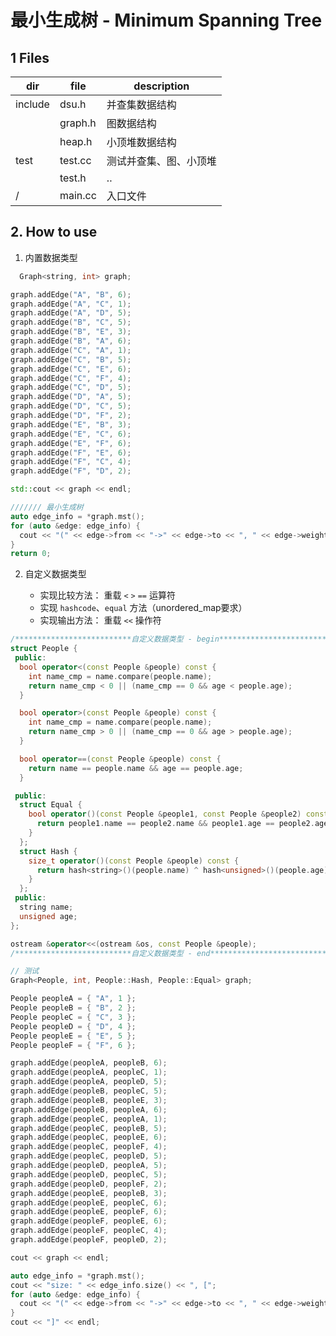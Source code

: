 # 最小生成树 - Minimum Spanning Tree

## 1 Files

| dir     | file    | description            |
| ------- | ------- | ---------------------- |
| include | dsu.h   | 并查集数据结构         |
|         | graph.h | 图数据结构             |
|         | heap.h  | 小顶堆数据结构         |
| test    | test.cc | 测试并查集、图、小顶堆 |
|         | test.h  | ..                     |
| /       | main.cc | 入口文件               |

## 2. How to use

1. 内置数据类型

```c++
  Graph<string, int> graph;

graph.addEdge("A", "B", 6);
graph.addEdge("A", "C", 1);
graph.addEdge("A", "D", 5);
graph.addEdge("B", "C", 5);
graph.addEdge("B", "E", 3);
graph.addEdge("B", "A", 6);
graph.addEdge("C", "A", 1);
graph.addEdge("C", "B", 5);
graph.addEdge("C", "E", 6);
graph.addEdge("C", "F", 4);
graph.addEdge("C", "D", 5);
graph.addEdge("D", "A", 5);
graph.addEdge("D", "C", 5);
graph.addEdge("D", "F", 2);
graph.addEdge("E", "B", 3);
graph.addEdge("E", "C", 6);
graph.addEdge("E", "F", 6);
graph.addEdge("F", "E", 6);
graph.addEdge("F", "C", 4);
graph.addEdge("F", "D", 2);

std::cout << graph << endl;

/////// 最小生成树
auto edge_info = *graph.mst();
for (auto &edge: edge_info) {
  cout << "(" << edge->from << "->" << edge->to << ", " << edge->weight << ")";
}
return 0;

```

2. 自定义数据类型

    - 实现比较方法： 重载 `<` `>` `==` 运算符
    - 实现 `hashcode`、`equal` 方法（unordered_map要求）
    - 实现输出方法： 重载 `<<` 操作符

```c++
/**************************自定义数据类型 - begin**************************/
struct People {
 public:
  bool operator<(const People &people) const {
    int name_cmp = name.compare(people.name);
    return name_cmp < 0 || (name_cmp == 0 && age < people.age);
  }

  bool operator>(const People &people) const {
    int name_cmp = name.compare(people.name);
    return name_cmp > 0 || (name_cmp == 0 && age > people.age);
  }

  bool operator==(const People &people) const {
    return name == people.name && age == people.age;
  }

 public:
  struct Equal {
    bool operator()(const People &people1, const People &people2) const {
      return people1.name == people2.name && people1.age == people2.age;
    }
  };
  struct Hash {
    size_t operator()(const People &people) const {
      return hash<string>()(people.name) ^ hash<unsigned>()(people.age);
    }
  };
 public:
  string name;
  unsigned age;
};

ostream &operator<<(ostream &os, const People &people);
/**************************自定义数据类型 - end**************************/

// 测试
Graph<People, int, People::Hash, People::Equal> graph;

People peopleA = { "A", 1 };
People peopleB = { "B", 2 };
People peopleC = { "C", 3 };
People peopleD = { "D", 4 };
People peopleE = { "E", 5 };
People peopleF = { "F", 6 };

graph.addEdge(peopleA, peopleB, 6);
graph.addEdge(peopleA, peopleC, 1);
graph.addEdge(peopleA, peopleD, 5);
graph.addEdge(peopleB, peopleC, 5);
graph.addEdge(peopleB, peopleE, 3);
graph.addEdge(peopleB, peopleA, 6);
graph.addEdge(peopleC, peopleA, 1);
graph.addEdge(peopleC, peopleB, 5);
graph.addEdge(peopleC, peopleE, 6);
graph.addEdge(peopleC, peopleF, 4);
graph.addEdge(peopleC, peopleD, 5);
graph.addEdge(peopleD, peopleA, 5);
graph.addEdge(peopleD, peopleC, 5);
graph.addEdge(peopleD, peopleF, 2);
graph.addEdge(peopleE, peopleB, 3);
graph.addEdge(peopleE, peopleC, 6);
graph.addEdge(peopleE, peopleF, 6);
graph.addEdge(peopleF, peopleE, 6);
graph.addEdge(peopleF, peopleC, 4);
graph.addEdge(peopleF, peopleD, 2);

cout << graph << endl;

auto edge_info = *graph.mst();
cout << "size: " << edge_info.size() << ", [";
for (auto &edge: edge_info) {
  cout << "(" << edge->from << "->" << edge->to << ", " << edge->weight << "), ";
}
cout << "]" << endl;
```
